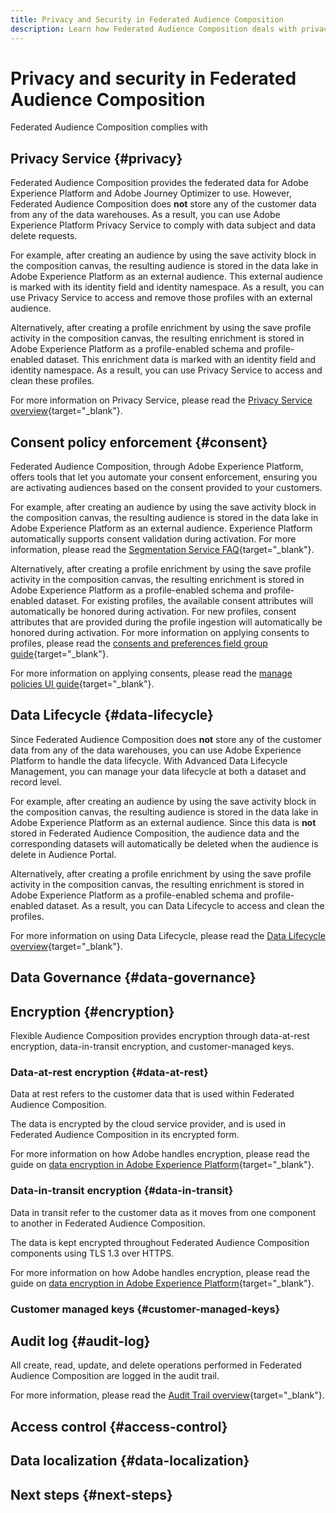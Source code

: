 ```yaml
---
title: Privacy and Security in Federated Audience Composition
description: Learn how Federated Audience Composition deals with privacy and security for user data.
---
```


# Privacy and security in Federated Audience Composition

Federated Audience Composition complies with 

## Privacy Service {#privacy}

Federated Audience Composition provides the federated data for Adobe Experience Platform and Adobe Journey Optimizer to use. However, Federated Audience Composition does **not** store any of the customer data from any of the data warehouses. As a result, you can use Adobe Experience Platform Privacy Service to comply with data subject and data delete requests.

For example, after creating an audience by using the save activity block in the composition canvas, the resulting audience is stored in the data lake in Adobe Experience Platform as an external audience. This external audience is marked with its identity field and identity namespace. As a result, you can use Privacy Service to access and remove those profiles with an external audience.

Alternatively, after creating a profile enrichment by using the save profile activity in the composition canvas, the resulting enrichment is stored in Adobe Experience Platform as a profile-enabled schema and profile-enabled dataset. This enrichment data is marked with an identity field and identity namespace. As a result, you can use Privacy Service to access and clean these profiles.

For more information on Privacy Service, please read the [Privacy Service overview](https://experienceleague.adobe.com/en/docs/experience-platform/privacy/home){target="_blank"}.

## Consent policy enforcement {#consent}

Federated Audience Composition, through Adobe Experience Platform, offers tools that let you automate your consent enforcement, ensuring you are activating audiences based on the consent provided to your customers.

For example, after creating an audience by using the save activity block in the composition canvas, the resulting audience is stored in the data lake in Adobe Experience Platform as an external audience. Experience Platform automatically supports consent validation during activation. For more information, please read the [Segmentation Service FAQ](https://experienceleague.adobe.com/en/docs/experience-platform/segmentation/faq#consent){target="_blank"}.

Alternatively, after creating a profile enrichment by using the save profile activity in the composition canvas, the resulting enrichment is stored in Adobe Experience Platform as a profile-enabled schema and profile-enabled dataset. For existing profiles, the available consent attributes will automatically be honored during activation. For new profiles, consent attributes that are provided during the profile ingestion will automatically be honored during activation. For more information on applying consents to profiles, please read the [consents and preferences field group guide](https://experienceleague.adobe.com/en/docs/experience-platform/xdm/field-groups/profile/consents){target="_blank"}.

For more information on applying consents, please read the [manage policies UI guide](https://experienceleague.adobe.com/en/docs/experience-platform/data-governance/policies/user-guide#consent-policy){target="_blank"}.

## Data Lifecycle {#data-lifecycle}

Since Federated Audience Composition does **not** store any of the customer data from any of the data warehouses, you can use Adobe Experience Platform to handle the data lifecycle. With Advanced Data Lifecycle Management, you can manage your data lifecycle at both a dataset and record level.

For example, after creating an audience by using the save activity block in the composition canvas, the resulting audience is stored in the data lake in Adobe Experience Platform as an external audience. Since this data is **not** stored in Federated Audience Composition, the audience data and the corresponding datasets will automatically be deleted when the audience is delete in Audience Portal.

Alternatively, after creating a profile enrichment by using the save profile activity in the composition canvas, the resulting enrichment is stored in Adobe Experience Platform as a profile-enabled schema and profile-enabled dataset. As a result, you can Data Lifecycle to access and clean the profiles.

For more information on using Data Lifecycle, please read the [Data Lifecycle overview](https://experienceleague.adobe.com/en/docs/experience-platform/data-lifecycle/home){target="_blank"}.

## Data Governance {#data-governance}

## Encryption {#encryption}

Flexible Audience Composition provides encryption through data-at-rest encryption, data-in-transit encryption, and customer-managed keys.

### Data-at-rest encryption {#data-at-rest}

Data at rest refers to the customer data that is used within Federated Audience Composition.

The data is encrypted by the cloud service provider, and is used in Federated Audience Composition in its encrypted form.

For more information on how Adobe handles encryption, please read the guide on [data encryption in Adobe Experience Platform](https://experienceleague.adobe.com/en/docs/experience-platform/landing/governance-privacy-security/encryption){target="_blank"}.

### Data-in-transit encryption {#data-in-transit}

Data in transit refer to the customer data as it moves from one component to another in Federated Audience Composition.

The data is kept encrypted throughout Federated Audience Composition components using TLS 1.3 over HTTPS.

For more information on how Adobe handles encryption, please read the guide on [data encryption in Adobe Experience Platform](https://experienceleague.adobe.com/en/docs/experience-platform/landing/governance-privacy-security/encryption){target="_blank"}.

### Customer managed keys {#customer-managed-keys}

## Audit log {#audit-log}

All create, read, update, and delete operations performed in Federated Audience Composition are logged in the audit trail.

For more information, please read the [Audit Trail overview](/help/admin/audit-trail.md){target="_blank"}.

## Access control {#access-control}

## Data localization {#data-localization}

## Next steps {#next-steps}

